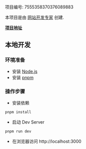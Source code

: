 # 

项目编号: 7555358370376089883

本项目是由 [网站开发专家](https://space.coze.cn/) 创建.

[**项目地址**](https://space.coze.cn/task/7555358370376089883)

## 本地开发

### 环境准备

- 安装 [Node.js](https://nodejs.org/en)
- 安装 [pnpm](https://pnpm.io/installation)

### 操作步骤

- 安装依赖

```sh
pnpm install
```

- 启动 Dev Server

```sh
pnpm run dev
```

- 在浏览器访问 http://localhost:3000
